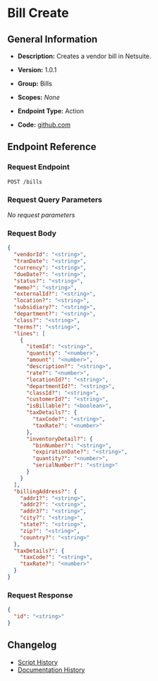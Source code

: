 <!-- BEGIN GENERATED CONTENT -->
# Bill Create

## General Information

- **Description:** Creates a vendor bill in Netsuite.

- **Version:** 1.0.1
- **Group:** Bills
- **Scopes:** _None_
- **Endpoint Type:** Action
- **Code:** [github.com](https://github.com/NangoHQ/integration-templates/tree/main/integrations/netsuite-tba/actions/bill-create.ts)


## Endpoint Reference

### Request Endpoint

`POST /bills`

### Request Query Parameters

_No request parameters_

### Request Body

```json
{
  "vendorId": "<string>",
  "tranDate": "<string>",
  "currency": "<string>",
  "dueDate?": "<string>",
  "status?": "<string>",
  "memo?": "<string>",
  "externalId?": "<string>",
  "location?": "<string>",
  "subsidiary?": "<string>",
  "department?": "<string>",
  "class?": "<string>",
  "terms?": "<string>",
  "lines": [
    {
      "itemId": "<string>",
      "quantity": "<number>",
      "amount": "<number>",
      "description?": "<string>",
      "rate?": "<number>",
      "locationId?": "<string>",
      "departmentId?": "<string>",
      "classId?": "<string>",
      "customerId?": "<string>",
      "isBillable?": "<boolean>",
      "taxDetails?": {
        "taxCode?": "<string>",
        "taxRate?": "<number>"
      },
      "inventoryDetail?": {
        "binNumber?": "<string>",
        "expirationDate?": "<string>",
        "quantity?": "<number>",
        "serialNumber?": "<string>"
      }
    }
  ],
  "billingAddress?": {
    "addr1?": "<string>",
    "addr2?": "<string>",
    "addr3?": "<string>",
    "city?": "<string>",
    "state?": "<string>",
    "zip?": "<string>",
    "country?": "<string>"
  },
  "taxDetails?": {
    "taxCode?": "<string>",
    "taxRate?": "<number>"
  }
}
```

### Request Response

```json
{
  "id": "<string>"
}
```

## Changelog

- [Script History](https://github.com/NangoHQ/integration-templates/commits/main/integrations/netsuite-tba/actions/bill-create.ts)
- [Documentation History](https://github.com/NangoHQ/integration-templates/commits/main/integrations/netsuite-tba/actions/bill-create.md)

<!-- END  GENERATED CONTENT -->

